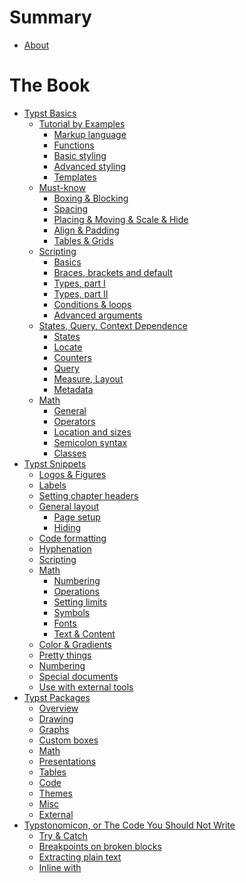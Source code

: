 # Summary
- [About](./about.md)

# The Book
- [Typst Basics](./basics/README.md)
  - [Tutorial by Examples](./basics/tutorial/index.md)
    - [Markup language](./basics/tutorial/markup.md)
    - [Functions](./basics/tutorial/functions.md)
    - [Basic styling](./basics/tutorial/basic_styling.md)
    - [Advanced styling](./basics/tutorial/advanced_styling.md)
    - [Templates](./basics/tutorial/templates.md)
  - [Must-know](./basics/must_know/README.md)
    - [Boxing & Blocking](./basics/must_know/box_block.md)
    - [Spacing](./basics/must_know/spacing.md)
    - [Placing & Moving & Scale & Hide]()
    - [Align & Padding]()
    - [Tables & Grids]()
  - [Scripting](./basics/scripting/README.md)
    - [Basics](./basics/scripting/basics.md)
    - [Braces, brackets and default](./basics/scripting/braces.md)
    - [Types, part I](./basics/scripting/types.md)
    - [Types, part II](./basics/scripting/types_2.md)
    - [Conditions & loops]()
    - [Advanced arguments](./basics/scripting/arguments.md)
  - [States, Query, Context Dependence](./basics/states/README.md)
    - [States](./basics/states/states.md)
    - [Locate](./basics/states/locate.md)
    - [Counters](./basics/states/counters.md)
    - [Query](./basics/states/query.md)
    - [Measure, Layout]()
    - [Metadata]()
  - [Math]()
    - [General]()
    - [Operators]()
    - [Location and sizes]()
    - [Semicolon syntax]()
    - [Classes](./basics/math/classes.md)
- [Typst Snippets](./snippets/index.md)
  - [Logos & Figures](./snippets/logos.md)
  - [Labels](./snippets/labels.md)
  - [Setting chapter headers]()     <!-- - [Bibliography setup]()?-->
  - [General layout]()
    - [Page setup]()
    - [Hiding](./snippets/hidding.md)
  - [Code formatting]()
  - [Hyphenation]()
  - [Scripting](./snippets/scripting/index.md)
  - [Math]()
    - [Numbering](./snippets/math/numbering.md)
    - [Operations](./snippets/math/operations.md)
    - [Setting limits]()
    - [Symbols]() <!--TODO: emptyset, replacing-->
    - [Fonts](./snippets/math/fonts.md)
    - [Text & Content]()
  - [Color & Gradients]()
  - [Pretty things](./snippets/pretty.md)
  - [Numbering](./snippets/numbering.md)
  - [Special documents](./snippets/special/index.md)
  - [Use with external tools](./snippets/external.md)
- [Typst Packages](./packages/README.md)
  - [Overview]()
  - [Drawing](./packages/drawing.md)
  - [Graphs]()
  - [Custom boxes]() <!--TODO: add note "for theorems look into math"-->
  - [Math]()
  - [Presentations]()
  - [Tables]()
  - [Code]()
  - [Themes]()
  - [Misc]()
  - [External](./packages/external.md)
- [Typstonomicon, or The Code You Should Not Write](./typstonomicon/index.md)
  - [Try & Catch](./typstonomicon/try_catch.md)
  - [Breakpoints on broken blocks](./typstonomicon/block_break.md)
  - [Extracting plain text](./typstonomicon/extract_plain_text.md)
  - [Inline with](./typstonomicon/inline_with.md)

